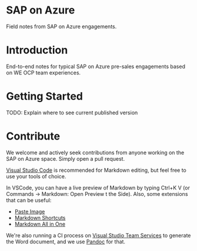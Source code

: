 # SAP on Azure
Field notes from SAP on Azure engagements.

# Introduction
End-to-end notes for typical SAP on Azure pre-sales engagements based on WE OCP team experiences.

# Getting Started
TODO: Explain where to see current published version

# Contribute
We welcome and actively seek contributions from anyone working on the SAP on Azure space. Simply open a pull request.

[Visual Studio Code](https://code.visualstudio.com/) is recommended for Markdown editing, but feel free to use your tools of choice.

In VSCode, you can have a live preview of Markdown by typing Ctrl+K V (or Commands -> Markdown: Open Preview t the Side).
Also, some extensions that can be useful:

* [Paste Image](https://marketplace.visualstudio.com/items?itemName=mushan.vscode-paste-image)
* [Markdown Shortcuts](https://marketplace.visualstudio.com/items?itemName=mdickin.markdown-shortcuts)
* [Markdown All in One](https://marketplace.visualstudio.com/items?itemName=yzhang.markdown-all-in-one)

We're also running a CI process on [Visual Studio Team Services](https://www.visualstudio.com/pt-br/team-services/) to generate the Word document, and we use [Pandoc](http://www.pandoc.org/index.html) for that.